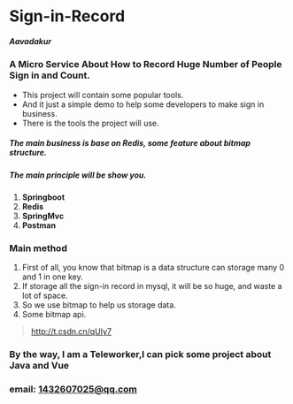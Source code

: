 # Sign-in-Record
##### *Aavadakur*
### A Micro Service About How to Record Huge Number of People Sign in and Count.

* This project will contain some popular tools.
* And it just a simple demo to help some developers to make sign in business.
* There is the tools the project will use.

##### The main business is base on Redis, some feature about bitmap structure.
##### The main principle will be show you.

1. **Springboot**
2. **Redis**
3. **SpringMvc**
4. **Postman**

### Main method

1. First of all, you know that bitmap is a data structure can storage many 0 and 1 in one key.
2. If storage all the sign-in record in mysql, it will be so huge, and waste a lot of space.
3. So we use bitmap to help us storage data.
4. Some bitmap api.
> http://t.csdn.cn/qUIy7

### By the way, I am a Teleworker,I can pick some project about Java and Vue
### email: 1432607025@qq.com